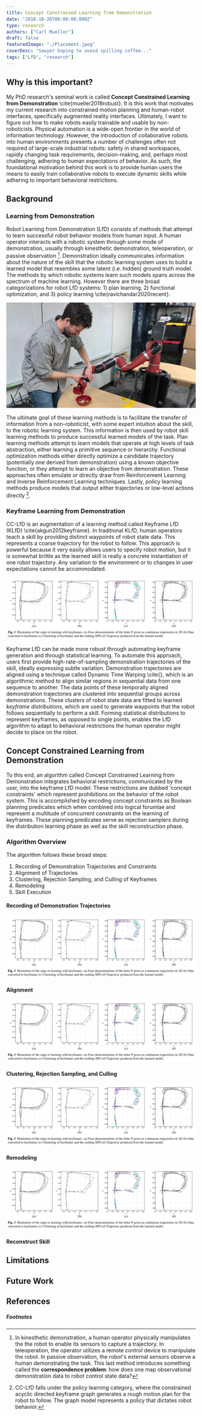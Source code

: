 ```yaml
---
title: Concept Constrained Learning from Demonstration
date: "2018-10-26T00:00:00.000Z"
type: research
authors: ["Carl Mueller"]
draft: false
featuredImage: "./Placement.jpeg"
coverDesc: "Sawyer hoping to avoid spilling coffee..."
tags: ["LfD", "research"]
---
```


## Why is this important?

My PhD research's seminal work is called **Concept Constrained Learning from Demonstration** \cite{mueller2018robust}. It is this work that motivates my current research into constrained motion planning and human-robot interfaces, specifically augmented reality interfaces. Ultimately, I want to figure out how to make robots easily trainable and usable by non-roboticists. Physical automation is a wide-open frontier in the world of information technology. However, the introduction of collaborative robots into human environments presents a number of challenges often not required of large-scale industrial robots: safety in shared workspaces, rapidly changing task requirements, decision-making, and, perhaps most challenging, adhering to human expectations of behavior. As such, the foundational motivation behind this work is to provide human users the means to easily train collaborative robots to execute dynamic skills while adhering to important behavioral restrictions.


## Background

### Learning from Demonstration

Robot Learning from Demonstration (LfD) consists of methods that attempt to learn successful robot behavior models from human input. A human operator interacts with a robotic system through some mode of demonstration, usually through kinesthetic demonstration, teleoperation, or passive observation [^1]. Demonstration ideally communicates information about the nature of the skill that the robotic learning system uses to build a learned model that resembles some latent (i.e. hidden) ground truth model. The methods by which robotic systems learn such models spans across the spectrum of machine learning. However there are three broad categorizations for robot LfD systems: 1) plan learning, 2) functional optimization, and 3) policy learning  \cite{ravichandar2020recent}.

![A human user (me) kinestheticaly demonstrating a skill.](ActionShot.jpeg)


The ultimate goal of these learning methods is to facilitate the transfer of information from a non-roboticist, with some expert intuition about the skill, to the robotic learning system. This information is then used by robot skill learning methods to produce successful learned models of the task. Plan learning methods attempt to learn models that operate at high levels of task abstraction, either learning a primitive sequence or hierarchy. Functional optimization methods either directly optimize a candidate trajectory (potentially one derived from demonstration) using a known objective function, or they attempt to learn an objective from demonstration. These approaches often emulate or directly draw from Reinforcement Learning and Inverse Reinforcement Learning techniques. Lastly, policy learning methods produce models that output either trajectories or low-level actions directly [^2].

### Keyframe Learning from Demonstration

CC-LfD is an augmentation of a learning method called Keyframe LfD (KLfD) \cite{akgun2012keyframe}. In traditional KLfD, human operators teach a skill by providing distinct waypoints of robot state data. This represents a coarse trajectory for the robot to follow. This approach is powerful because it very easily allows users to specify robot motion, but it is somewhat brittle as the learned skill is really a concrete instantiation of one robot trajectory. Any variation to the environment or to changes in user expectations cannot be accommodated.

![A visual representaiton of keyframe learning from demonstration (Akgun, 2012) where trajectories that outline a 'P' are clustering into keyframes.](Akgun_Keyframe_LfD.png)

Keyframe LfD can be made more robust through automating keyframe generation and through statistical learning. To automate this approach, users first provide high-rate-of-sampling demonstration trajectories of the skill, ideally expressing subtle variation. Demonstration trajectories are aligned using a technique called Dynamic Time Warping \cite{}, which is an algorithmic method to align similar regions in sequential data from one sequence to another. The data points of these temporally aligned demonstration trajectories are clustered into sequential groups across demonstrations. These clusters of robot state data are fitted to learned *keyframe distributions*, which are used to generate waypoints that the robot follows sequentially to perform a skill. Forming statistical distributions to represent keyframes, as opposed to single points, enables the LfD algorithm to adapt to behavioral restrictions the human operator might decide to place on the robot.


## Concept Constrained Learning from Demonstration

To this end, an algorithm called Concept Constrained Learning from Demonstration integrates behavioral restrictions, communicated by the user, into the keyframe LfD model. These restrictions are dubbed 'concept constraints' which represent prohibitions on the behavior of the robot system. This is accomplished by encoding concept constraints as Boolean planning predicates which when combined into logical forumlae and represent a multitude of concurrent constraints on the learning of keyframes. These planning predicates serve as rejection samplers during the distribution learning phase as well as the skill reconstruction phase. 

### Algorithm Overview

The algorithm follows these broad steps: 

1. Recording of Demonstration Trajectories and Constraints
2. Alignment of Trajectories
3. Clustering, Rejection Sampling, and Culling of Keyframes
4. Remodeling
5. Skill Execution


#### Recording of Demonstration Trajectories

![A visual representaiton of keyframe learning from demonstration (Akgun, 2012) where trajectories that outline a 'P' are clustering into keyframes.](Akgun_Keyframe_LfD.png)

#### Alignment

![A visual representaiton of keyframe learning from demonstration (Akgun, 2012) where trajectories that outline a 'P' are clustering into keyframes.](Akgun_Keyframe_LfD.png)

#### Clustering, Rejection Sampling, and Culling

![A visual representaiton of keyframe learning from demonstration (Akgun, 2012) where trajectories that outline a 'P' are clustering into keyframes.](Akgun_Keyframe_LfD.png)

#### Remodeling

![A visual representaiton of keyframe learning from demonstration (Akgun, 2012) where trajectories that outline a 'P' are clustering into keyframes.](Akgun_Keyframe_LfD.png)

#### Reconstruct Skill

## Limitations

## Future Work

## References

<bibliography></bibliography>

##### Footnotes

[^1]: In kinesthetic demonstration, a human operator physically manipulates the the robot to enable its sensors to capture a trajectory. In teleoperation, the operator utilizes a remote control device to manipulate the robot. In passive observation, the robot's external sensors observe a human demonstrating the task. This last method introduces something called the **correspondence problem**: how does one map observational demonstration data to robot control state data?

[^2]: CC-LfD falls under the policy learning category, where the constrained acyclic directed keyframe graph generates a rough motion plan for the robot to follow. The graph model represents a policy that dictates robot behavior.